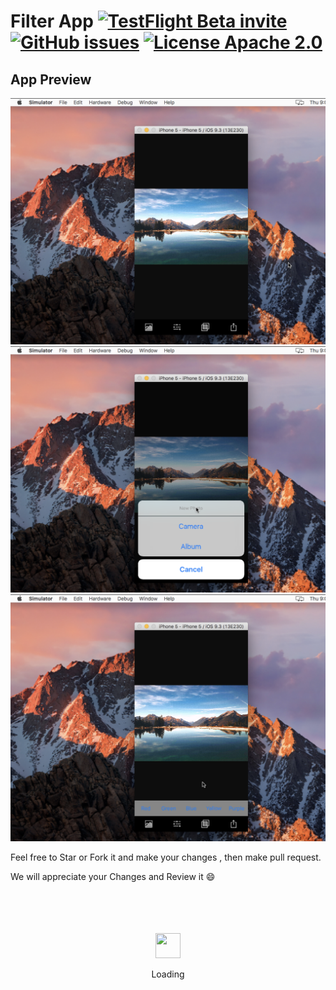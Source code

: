 # Filter App [![TestFlight Beta invite](https://img.shields.io/badge/TestFlight-Beta-blue.svg)](https://www.filterApp.io/ios/beta/) [![GitHub issues](https://img.shields.io/github/issues/home-assistant/iOS.svg?style=flat)](https://github.com/Abdullah-Sheikh/FilterApp/issues) [![License Apache 2.0](https://img.shields.io/badge/license-Apache%202.0-green.svg?style=flat)](https://github.com/home-assistant/iOS/blob/master/LICENSE)

## App Preview


![GitHub Logo](i1.png)
![GitHub Logo](i2.png)
![GitHub Logo](i3.png)


Feel free to Star or Fork it and make your changes , then make pull request.

We will appreciate your Changes and Review it 😄

<div align="center">
	<br>
	<br>
	<br>
	<br>
	<img src="https://enterprise.github.com/assets/spinners/octocat-spinner-128-26a44333917854c6794d55eac947b1277fced54f1f60c5df5d93431db8753bc5.gif" width="40" height="40">
	<p>Loading</p>
	<br>
	<br>
	<br>
	<br>
</div>
